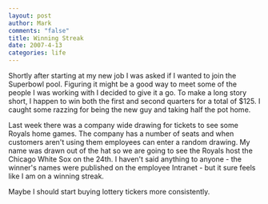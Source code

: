 ```yaml
--- 
layout: post
author: Mark
comments: "false"
title: Winning Streak
date: 2007-4-13
categories: life
---
```

Shortly after starting at my new job I was asked if I wanted to join the Superbowl pool.  Figuring it might be a good way to meet some of the people I was working with I decided to give it a go.  To make a long story short, I happen to win both the first and second quarters for a total of $125.  I caught some razzing for being the new guy and taking half the pot home.

Last week there was a company wide drawing for tickets to see some Royals home games.  The company has a number of seats and when customers aren't using them employees can enter a random drawing.  My name was drawn out of the hat so we are going to see the Royals host the Chicago White Sox on the 24th.  I haven't said anything to anyone - the winner's names were published on the employee Intranet - but it sure feels like I am on a winning streak.

Maybe I should start buying lottery tickers more consistently.
